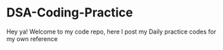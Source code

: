 # DSA-Coding-Practice
Hey ya!
Welcome to my code repo, here I post my Daily practice codes for my own reference
